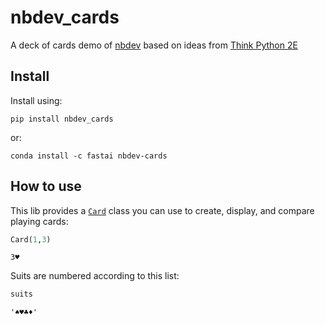 nbdev_cards
================

<!-- WARNING: THIS FILE WAS AUTOGENERATED! DO NOT EDIT! -->

A deck of cards demo of [nbdev](https://nbdev.fast.ai/) based on ideas
from [Think Python 2E](https://greenteapress.com/wp/think-python-2e/)

## Install

Install using:

    pip install nbdev_cards

or:

    conda install -c fastai nbdev-cards

## How to use

This lib provides a
[`Card`](https://batterylake.github.io/nbdev_cards/card.html#card) class
you can use to create, display, and compare playing cards:

``` python
Card(1,3)
```

    3♥

Suits are numbered according to this list:

``` python
suits
```

    '♠♥♣♦'
